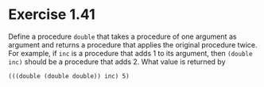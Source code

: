 # Exercise 1.41

Define a procedure `double` that takes a procedure of one argument as argument
and returns a procedure that applies the original procedure twice. For example,
if `inc` is a procedure that adds 1 to its argument, then `(double inc)` should
be a procedure that adds 2. What value is returned by

```racket
(((double (double double)) inc) 5)
```
